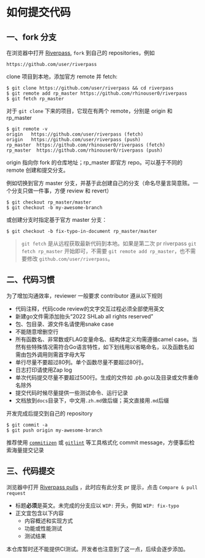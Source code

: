 # 如何提交代码

## 一、fork 分支
在浏览器中打开 [Riverpass](https://github.com/rhinouser0/riverpass), `fork` 到自己的 repositories，例如
```
https://github.com/user/riverpass
```

clone 项目到本地，添加官方 remote 并 fetch:
```
$ git clone https://github.com/user/riverpass && cd riverpass
$ git remote add rp_master https://github.com/rhinouser0/riverpass
$ git fetch rp_master
```
对于 `git clone` 下来的项目，它现在有两个 remote，分别是 origin 和 rp_master

```
$ git remote -v
origin   https://github.com/user/riverpass (fetch)
origin   https://github.com/user/riverpass (push)
rp_master  https://github.com/rhinouser0/riverpass (fetch)
rp_master  https://github.com/rhinouser0/riverpass (push)
```
origin 指向你 fork 的仓库地址；rp_master 即官方 repo。可以基于不同的 remote 创建和提交分支。

例如切换到官方 master 分支，并基于此创建自己的分支（命名尽量言简意赅。一个分支只做一件事，方便 review 和 revert）
```
$ git checkout rp_master/master
$ git checkout -b my-awesome-branch
```

或创建分支时指定基于官方 master 分支：
```
$ git checkout -b fix-typo-in-document rp_master/master
```

> `git fetch` 是从远程获取最新代码到本地。如果是第二次 pr riverpass  `git fetch rp_master` 开始即可，不需要 `git remote add rp_master`，也不需要修改 `github.com/user/riverpass`。

## 二、代码习惯
为了增加沟通效率，reviewer 一般要求 contributor 遵从以下规则

* 代码注释，代码code review的文字交互过程必须全部使用英文
* 新建go文件需添加抬头“2022 SHLab all rights reserved”
* 包、包目录、源文件名请使用snake case
* 不能随意增删空行
* 所有函数名、非常数或FLAG变量命名、结构体定义均需遵循camel case。当然有些特殊情况需符合Go语言特性，如下划线用以省略命名，以及函数名如需由包外调用则需首字母大写
* 单行尽量不要超过80列。单个函数尽量不要超过80行。
* 日志打印请使用Zap log
* 单次代码提交尽量不要超过500行。生成的文件如 .pb.go以及目录或文件重命名除外
* 提交代码时候尽量提供一些测试命令、运行记录
* 文档放到`docs`目录下，中文用`.zh.md`做后缀；英文直接用`.md`后缀


开发完成后提交到自己的 repository
```
$ git commit -a
$ git push origin my-awesome-branch
```
推荐使用 [`commitizen`](https://pypi.org/project/commitizen/) 或 [`gitlint`](https://jorisroovers.com/gitlint/) 等工具格式化 commit message，方便事后检索海量提交记录

## 三、代码提交
浏览器中打开 [Riverpass pulls](https://github.com/rhinouser0/riverpass) ，此时应有此分支 pr 提示，点击 `Compare & pull request`

* 标题**必须**是英文。未完成的分支应以 `WIP:` 开头，例如 `WIP: fix-typo`
* 正文宜包含以下内容
    * 内容概述和实现方式
    * 功能或性能测试
    * 测试结果

本仓库暂时还不能提供CI测试。开发者也注意到了这一点，后续会逐步添加。